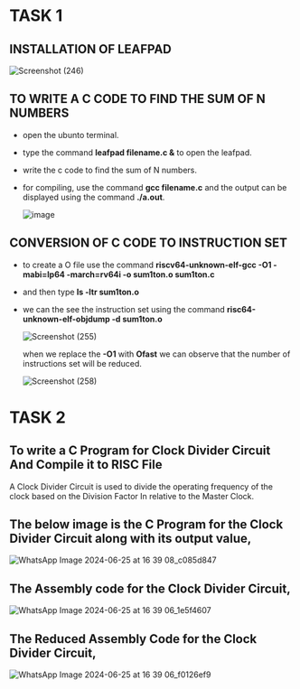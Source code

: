 # TASK 1
## INSTALLATION OF LEAFPAD

  ![Screenshot (246)](https://github.com/VIGHNESH1510/VSDquadron/assets/173612404/1a8e93c0-b6fa-4997-b354-19470a26b43e)


## TO WRITE A C CODE TO FIND THE SUM OF N NUMBERS
   + open the ubunto terminal.
   + type the command **leafpad filename.c &** to open the leafpad.
   + write the c code to find the sum of N numbers.
   + for compiling, use the command **gcc filename.c** and the output can be displayed using the command **./a.out**.
     
     ![image](https://github.com/VIGHNESH1510/VSDquadron/assets/173612404/0d0b9cb8-f300-41ac-8e4f-1569828e57d0)

     
## CONVERSION OF C CODE TO INSTRUCTION SET
   + to create a  O file use the command **riscv64-unknown-elf-gcc -O1 -mabi=lp64 -march=rv64i -o sum1ton.o sum1ton.c**
   + and then type **ls -ltr sum1ton.o**
   + we can the see the instruction set using the command **risc64-unknown-elf-objdump -d sum1ton.o**

     ![Screenshot (255)](https://github.com/VIGHNESH1510/VSDquadron/assets/173612404/f56cca63-b262-433b-aba4-7b895487db30)

     when we replace the **-O1** with **Ofast** we can observe that the number of instructions set will be reduced.

     ![Screenshot (258)](https://github.com/VIGHNESH1510/VSDquadron/assets/173612404/36a73ba3-18ba-45d1-a039-6427b900744b)

# TASK 2
## To write a C Program for Clock Divider Circuit And Compile it to RISC File
A Clock Divider Circuit is used to divide the operating frequency of the clock based on the Division Factor In relative to the Master Clock.
## The below image is the C Program for the Clock Divider Circuit along with its output value,

![WhatsApp Image 2024-06-25 at 16 39 08_c085d847](https://github.com/VIGHNESH1510/VSDquadron/assets/173612404/7b939c39-26a9-4b0a-8612-7d52c6d6e2f8)

## The Assembly code for the Clock Divider Circuit,

![WhatsApp Image 2024-06-25 at 16 39 06_1e5f4607](https://github.com/VIGHNESH1510/VSDquadron/assets/173612404/2d3b5771-8c12-4315-b58f-0d4518d3b0a9)

## The Reduced Assembly Code for the Clock Divider Circuit,

![WhatsApp Image 2024-06-25 at 16 39 06_f0126ef9](https://github.com/VIGHNESH1510/VSDquadron/assets/173612404/6d6327ca-4a32-448a-bc8c-7efff0dff4ae)






